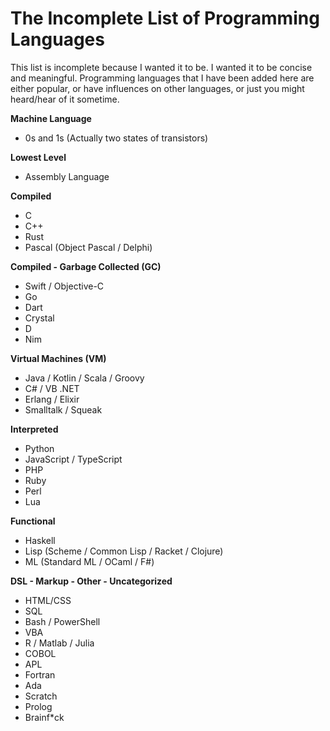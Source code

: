 # The Incomplete List of Programming Languages  

This list is incomplete because I wanted it to be. I wanted it to be concise and meaningful. Programming languages that I have been added here are either popular, or have influences on other languages, or just you might heard/hear of it sometime.  

**Machine Language**
- 0s and 1s (Actually two states of transistors)

**Lowest Level**
- Assembly Language

**Compiled**
- C
- C++
- Rust
- Pascal (Object Pascal / Delphi)

**Compiled - Garbage Collected (GC)**
- Swift / Objective-C
- Go
- Dart
- Crystal
- D
- Nim

**Virtual Machines (VM)**
- Java / Kotlin / Scala / Groovy
- C# / VB .NET
- Erlang / Elixir
- Smalltalk / Squeak

**Interpreted**
- Python
- JavaScript / TypeScript
- PHP
- Ruby
- Perl
- Lua

**Functional**
- Haskell
- Lisp (Scheme / Common Lisp / Racket / Clojure)
- ML (Standard ML / OCaml / F#)

**DSL - Markup - Other - Uncategorized**
- HTML/CSS
- SQL
- Bash / PowerShell
- VBA
- R / Matlab / Julia
- COBOL
- APL
- Fortran
- Ada
- Scratch
- Prolog
- Brainf*ck
